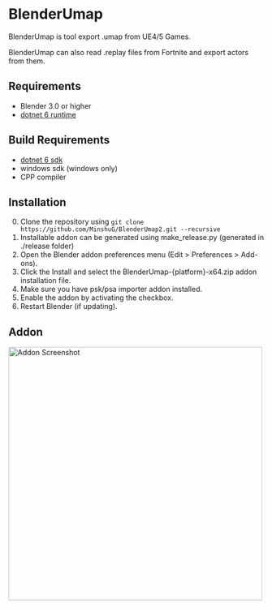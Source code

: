﻿# BlenderUmap
BlenderUmap is tool export .umap from UE4/5 Games.

BlenderUmap can also read .replay files from Fortnite and export actors from them.

## Requirements
- Blender 3.0 or higher
- [dotnet 6 runtime](https://dotnet.microsoft.com/en-us/download/dotnet/6.0)

## Build Requirements
- [dotnet 6 sdk](https://dotnet.microsoft.com/en-us/download/dotnet/6.0)
- windows sdk (windows only)
- CPP compiler

## Installation
0. Clone the repository using `git clone https://github.com/MinshuG/BlenderUmap2.git --recursive`
1. Installable addon can be generated using make_release.py (generated in ./release folder)
2. Open the Blender addon preferences menu (Edit > Preferences > Add-ons).
3. Click the Install and select the BlenderUmap-{platform}-x64.zip addon installation file.
4. Make sure you have psk/psa importer addon installed.
4. Enable the addon by activating the checkbox.
5. Restart Blender (if updating).

## Addon
<img src="./addon.png" alt="Addon Screenshot" height="500"/>

